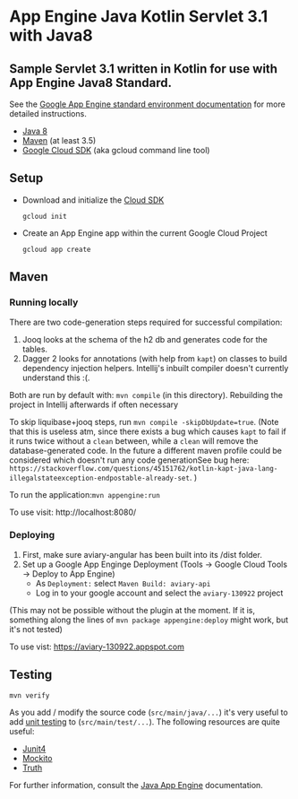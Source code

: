 App Engine Java Kotlin Servlet 3.1 with Java8
===

## Sample Servlet 3.1 written in Kotlin for use with App Engine Java8 Standard.

See the [Google App Engine standard environment documentation][ae-docs] for more
detailed instructions.

[ae-docs]: https://cloud.google.com/appengine/docs/java/

* [Java 8](http://www.oracle.com/technetwork/java/javase/downloads/index.html)
* [Maven](https://maven.apache.org/download.cgi) (at least 3.5)
* [Google Cloud SDK](https://cloud.google.com/sdk/) (aka gcloud command line tool)

## Setup

* Download and initialize the [Cloud SDK](https://cloud.google.com/sdk/)

    `gcloud init`

* Create an App Engine app within the current Google Cloud Project

    `gcloud app create`

## Maven
### Running locally
There are two code-generation steps required for successful compilation:
1. Jooq looks at the schema of the h2 db and generates code for the tables. 
1. Dagger 2 looks for annotations (with help from `kapt`) on classes to
build dependency injection helpers.
Intellij's inbuilt compiler doesn't currently understand this :(.

Both are run by default with: `mvn compile` (in this directory). Rebuilding the project in Intellij afterwards if often
necessary

To skip liquibase+jooq steps, run `mvn compile -skipDbUpdate=true`. (Note that this is useless atm, since there
exists a bug which causes `kapt` to fail if it runs twice without a `clean` between, while a `clean` will remove the
database-generated code. In the future a different maven profile could be considered which doesn't run any code
generationSee bug here:
`https://stackoverflow.com/questions/45151762/kotlin-kapt-java-lang-illegalstateexception-endpostable-already-set`. )

To run the application:`mvn appengine:run`

To use visit: http://localhost:8080/

### Deploying
1. First, make sure aviary-angular has been built into its /dist folder.
2. Set up a Google App Enginge Deployment (Tools -> Google Cloud Tools -> Deploy to App Engine)
   * As `Deployment:` select `Maven Build: aviary-api`
   * Log in to your google account and select the `aviary-130922` project

(This may not be possible without the plugin at the moment. If it is, something along the lines of 
`mvn package appengine:deploy`
might work, but it's not tested)

To use vist:  https://aviary-130922.appspot.com

## Testing

`mvn verify`

As you add / modify the source code (`src/main/java/...`) it's very useful to add [unit testing](https://cloud.google.com/appengine/docs/java/tools/localunittesting)
to (`src/main/test/...`).  The following resources are quite useful:

* [Junit4](http://junit.org/junit4/)
* [Mockito](http://mockito.org/)
* [Truth](http://google.github.io/truth/)


For further information, consult the
[Java App Engine](https://developers.google.com/appengine/docs/java/overview) documentation.

